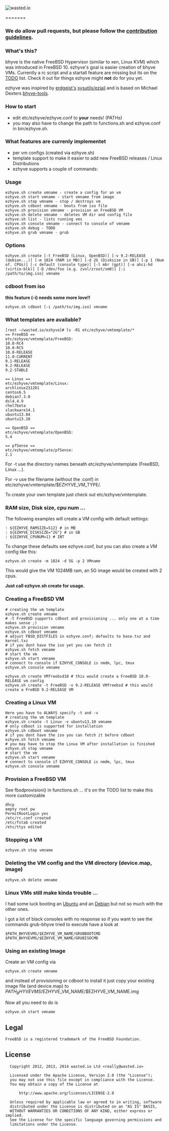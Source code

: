 ![wasted.io](http://wasted.io/images/soon/wasted.png)

=======

### We do allow pull requests, but please follow the [contribution guidelines](https://github.com/wasted/ezhyve/blob/master/CONTRIBUTING.md).

### What's this?

bhyve is the native FreeBSD Hypervisor (similar to xen, Linux KVM) which was introduced in FreeBSD 10. ezhyve's goal is easier creation of bhyve VMs. Currently a rc script and a startall feature are missing but its on the [TODO](https://github.com/wasted/ezhyve/blob/master/TODO) list. Check it out for things ezhyve might **not** do for you yet.

ezhyve was inspired by [erdgeist's](https://twitter.com/erdgeist) [sysutils/ezjail](http://erdgeist.org/arts/software/ezjail/) and is based on Michael Dexters [bhyve-tools](http://bhyve.org/tools/).

### How to start
- edit etc/ezhyve/ezhyve.conf to **your** needs! (PATHs)
- you may also have to change the path to functions.sh and ezhyve.conf in bin/ezhyve.sh.

### What features are currenly implementet
* per vm configs (created via ezhyve.sh)
* template support to make it easier to add new FreeBSD releases / Linux Distributions
* ezhyve supports a couple of commands:

### Usage
```
ezhyve.sh create vmname - create a config for an vm
ezhyve.sh start vmname - start vmname from image
ezhyve.sh stop vmname - stop / destroys vm
ezhyve.sh cdboot vmname - boots from iso file
ezhyve.sh provision vmname - provision an FreeBSD VM
ezhyve.sh delete vmname - deletes VM dir and config file
ezhyve.sh list - lists running vms
ezhyve.sh console vmname - connect to console of vmname
ezhyve.sh debug - TODO
ezhyve.sh grub vmname - grub
```

### Options

```
ezhyve.sh create [-t FreeBSD (Linux, OpenBSD)] [-v 9.2-RELEASE (debian...)] [-m 1024 (RAM in MB)] [-d 2G (Disksize in GB)] [-p 1 (Num of. CPUs)] [-c default (console type)] [-l mbr (gpt)] [-o ahci-hd (virtio-blk)] [-D /dev/foo (e.g. zvol/zroot/vm0)] [-i /path/to/img.iso] vmname
```

### cdboot from iso
**this feature (-i) needs some more love!!**

```
ezhyve.sh cdboot [-i /path/to/img.iso] vmname
```

### What templates are available?

```
[root ~/wasted.io/ezhyve]# ls -R1 etc/ezhyve/vmtemplate/*
== FreeBSD ==
etc/ezhyve/vmtemplate/FreeBSD:
10.0-RC4
10.0-RC5
10.0-RELEASE
11.0-CURRENT
9.1-RELEASE
9.2-RELEASE
9.2-STABLE

== Linux ==
etc/ezhyve/vmtemplate/Linux:
archlinux231201
centos6.5
debian7.3.0
dsl4.4.9
rhel7beta
slackware14.1
ubuntu13.04
ubuntu13.10

== OpenBSD ==
etc/ezhyve/vmtemplate/OpenBSD:
5.4

== pfSense ==
etc/ezhyve/vmtemplate/pfSense:
2.1
```

For -t use the directory names beneath etc/ezhyve/vmtemplate (FreeBSD, Linux ...).

For -v use the filename (without the .conf) in etc/ezhyve/vmtemplate/$EZHYVE_VM_TYPE/.

To create your own template just check out etc/ezhyve/vmtemplate.

### RAM size, Disk size, cpu num ...

The following examples will create a VM config with default settings:

```
: ${EZHYVE_RAMSIZE=512} # in MB
: ${EZHYVE_DISKSIZE="2G"} # in GB
: ${EZHYVE_CPUNUM=1} # INT
```

To change these defaults see ezhyve.conf, but you can also create a VM config like this:

```
ezhyve.sh create -m 1024 -d 5G -p 2 VMname
```

This would give the VM 1024MB ram, an 5G image would be created with 2 cpus.

**Just call ezhyve.sh create for usage.**


### Creating a FreeBSD VM

```
# creating the vm template
ezhyve.sh create vmname
# -t FreeBSD supports cdboot and provisioning ... only one at a time makes sense ;)
ezhyve.sh provision vmname
ezhyve.sh cdboot vmname
# adjust FBSD_DISTFILES in ezhyve.conf; defaults to base.txz and kernel.txz
# if you dont have the iso yet you can fetch it
ezhyve.sh fetch vmname
# start the vm
ezhyve.sh start vmname
# connect to console if EZHYVE_CONSOLE is nmdm, lpc, tmux
ezhyve.sh console vmname

ezhyve.sh create VMfreebsd10 # this would create a FreeBSD 10.0-RELEASE vm config
ezhyve.sh create -t FreeBSD -v 9.2-RELEASE VMfreebsd # this would create a FreBSD 9.2-RELEASE VM
```

### Creating a Linux VM

```
Here you have to ALWAYS specify -t and -v
# creating the vm template
ezhyve.sh create -t Linux -v ubuntu13.10 vmname
# only cdboot is supported for installation
ezhyve.sh cdboot vmname
# if you dont have the iso you can fetch it before cdboot
ezhyve.sh fetch vmname
# you may have to stop the Linux VM after installation is finished
ezhyve.sh stop vmname
# start the vm
ezhyve.sh start vmname
# connect to console if EZHYVE_CONSOLE is nmdm, lpc, tmux
ezhyve.sh console vmname
```

### Provision a FreeBSD VM

See fbsdprovision() in functions.sh ... it's on the TODO list to make this more customizable

```
dhcp
empty root pw
PermitRootLogin yes
/etc/rc.conf created
/etc/fstab created
/etc/ttys edited
```

### Stopping a VM

```
ezhyve.sh stop vmname
```

### Deleting the VM config and the VM directory (device.map, image)

```
ezhyve.sh delete vmname
```

### Linux VMs still make kinda trouble ...

I had some luck booting an [Ubuntu](http://www.ubuntu.com) and an [Debian](http://www.debian.org) but not so much with the other ones.

I got a lot of black consoles with no response so if you want to see the commands grub-bhyve tried to execute have a look at

```
$PATH_BHYVEVMS/$EZHYVE_VM_NAME/GRUBBOOTCMD
$PATH_BHYVEVMS/$EZHYVE_VM_NAME/GRUBISOCMD
```

### Using an existing Image

Create an VM config via
```
ezhyve.sh create vmname
```
and instead of provisioning or cdboot to install it just copy your existing image file (and device.map) to $PATH_BHYVEVMS/$EZHYVE_VM_NAME/$EZHYVE_VM_NAME.img

Now all you need to do is
```
ezhyve.sh start vmname
```
## Legal

```
FreeBSD is a registered trademark of the FreeBSD Foundation. 
```


## License

```
  Copyright 2012, 2013, 2014 wasted.io Ltd <really@wasted.io>

  Licensed under the Apache License, Version 2.0 (the "License");
  you may not use this file except in compliance with the License.
  You may obtain a copy of the License at

      http://www.apache.org/licenses/LICENSE-2.0

  Unless required by applicable law or agreed to in writing, software
  distributed under the License is distributed on an "AS IS" BASIS,
  WITHOUT WARRANTIES OR CONDITIONS OF ANY KIND, either express or implied.
  See the License for the specific language governing permissions and
  limitations under the License.
```

